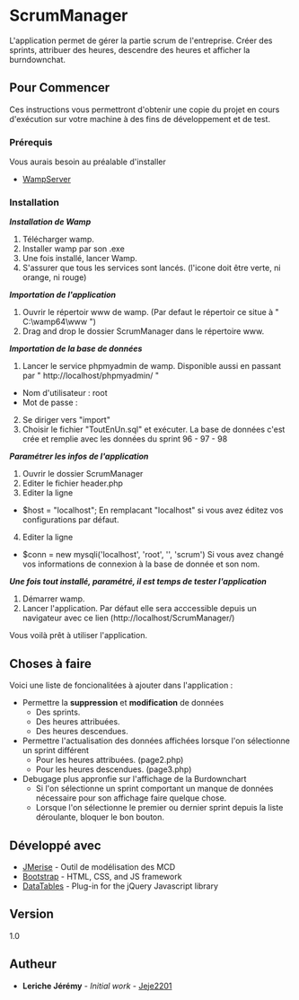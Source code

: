 # ScrumManager

L'application permet de gérer la partie scrum de l'entreprise. Créer des sprints, attribuer des heures, descendre des heures et afficher la burndownchat.

## Pour Commencer

Ces instructions vous permettront d'obtenir une copie du projet en cours d'exécution sur votre machine à des fins de développement et de test.

### Prérequis

Vous aurais besoin au préalable d'installer

* [WampServer](http://www.wampserver.com/)

### Installation

__*Installation de Wamp*__

1. Télécharger wamp. 
2. Installer wamp par son .exe
3. Une fois installé, lancer Wamp.
4. S'assurer que tous les services sont lancés. (l'icone doit être verte, ni orange, ni rouge)

__*Importation de l'application*__

1. Ouvrir le répertoir www de wamp. (Par defaut le répertoir ce situe à " C:\wamp64\www ")
2. Drag and drop le dossier ScrumManager dans le répertoire www. 

__*Importation de la base de données*__

1. Lancer le service phpmyadmin de wamp. Disponible aussi en passant par " http://localhost/phpmyadmin/ "
 - Nom d'utilisateur : root
 - Mot de passe : 
2. Se diriger vers "import"
3. Choisir le fichier "ToutEnUn.sql" et exécuter. La base de données c'est crée et remplie avec les données du sprint 96 - 97 - 98

__*Paramétrer les infos de l'application*__

1. Ouvrir le dossier ScrumManager
2. Editer le fichier header.php
3. Editer la ligne
  - $host = "localhost";
En remplacant "localhost" si vous avez éditez vos configurations par défaut.
4. Editer la ligne
  - $conn = new mysqli('localhost', 'root', '', 'scrum') 
  Si vous avez changé vos informations de connexion à la base de donnée et son nom.

__*Une fois tout installé, paramétré, il est temps de tester l'application*__

1. Démarrer wamp.
2. Lancer l'application. Par défaut elle sera acccessible depuis un navigateur avec ce lien (http://localhost/ScrumManager/)

Vous voilà prêt à utiliser l'application.

## Choses à faire

Voici une liste de foncionalitées à ajouter dans l'application : 

  - Permettre la **suppression** et **modification** de données
    - Des sprints.
    - Des heures attribuées.
    - Des heures descendues.
  - Permettre l'actualisation des données affichées lorsque l'on sélectionne un sprint différent
    - Pour les heures attribuées. (page2.php)
    - Pour les heures descendues. (page3.php)
  - Debugage plus appronfie sur l'affichage de la Burdownchart
    - Si l'on sélectionne un sprint comportant un manque de données nécessaire pour son affichage faire quelque chose.
    - Lorsque l'on sélectionne le premier ou dernier sprint depuis la liste déroulante, bloquer le bon bouton.

## Développé avec

* [JMerise](http://www.jfreesoft.com/JMerise/) - Outil de modélisation des MCD
* [Bootstrap](http://getbootstrap.com/) - HTML, CSS, and JS framework
* [DataTables](https://datatables.net/) - Plug-in for the jQuery Javascript library

## Version

1.0

## Autheur

* **Leriche Jérémy** - *Initial work* - [Jeje2201](https://github.com/Jeje2201)
